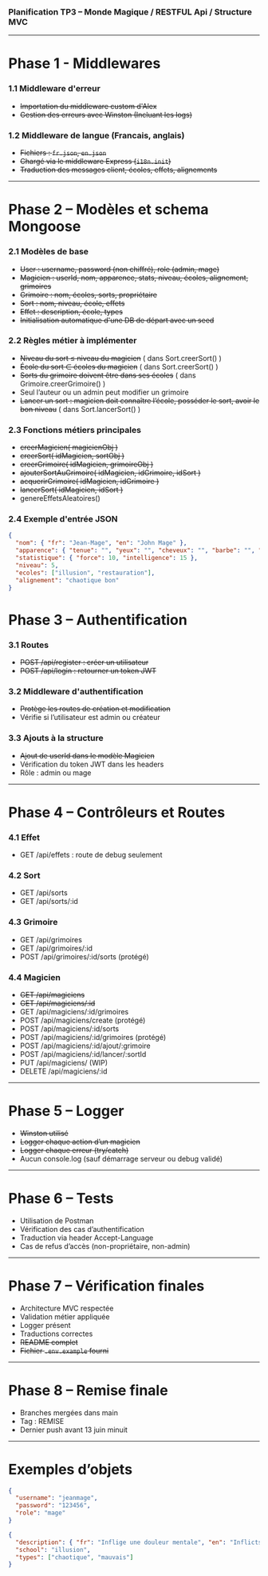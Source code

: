 ### Planification TP3 – Monde Magique / RESTFUL Api / Structure MVC

---
# Phase 1 - Middlewares

### 1.1 Middleware d'erreur
- ~~Importation du middleware custom d'Alex~~
- ~~Gestion des erreurs avec Winston (Incluant les logs)~~

### 1.2 Middleware de langue (Francais, anglais)
- ~~Fichiers : `fr.json`, `en.json`~~
- ~~Chargé via le middleware Express (`i18n.init`)~~
- ~~Traduction des messages client, écoles, effets, alignements~~

---
# Phase 2 – Modèles et schema Mongoose

### 2.1 Modèles de base

- ~~User : username, password (non chiffré), role (admin, mage)~~
- ~~Magicien : userId, nom, apparence, stats, niveau, écoles, alignement, grimoires~~
- ~~Grimoire : nom, écoles, sorts, propriétaire~~
- ~~Sort : nom, niveau, école, effets~~
- ~~Effet : description, école, types~~
- ~~Initialisation automatique d'une DB de départ avec un seed~~

### 2.2 Règles métier à implémenter

- ~~Niveau du sort ≤ niveau du magicien~~ ( dans Sort.creerSort() )
- ~~École du sort ∈ écoles du magicien~~ ( dans Sort.creerSort() )
- ~~Sorts du grimoire doivent être dans ses écoles~~ ( dans Grimoire.creerGrimoire() )
- Seul l’auteur ou un admin peut modifier un grimoire
- ~~Lancer un sort : magicien doit connaître l’école, posséder le sort, avoir le bon niveau~~ ( dans Sort.lancerSort() )

### 2.3 Fonctions métiers principales

- ~~creerMagicien( magicienObj )~~
- ~~creerSort( idMagicien, sortObj )~~
- ~~creerGrimoire( idMagicien, grimoireObj )~~
- ~~ajouterSortAuGrimoire( idMagicien, idGrimoire, idSort )~~
- ~~acquerirGrimoire( idMagicien, idGrimoire )~~
- ~~lancerSort( idMagicien, idSort )~~
- genereEffetsAleatoires()

### 2.4 Exemple d'entrée JSON

```json
{
  "nom": { "fr": "Jean-Mage", "en": "John Mage" },
  "apparence": { "tenue": "", "yeux": "", "cheveux": "", "barbe": "", "barbe": "" },
  "statistique": { "force": 10, "intelligence": 15 },
  "niveau": 5,
  "ecoles": ["illusion", "restauration"],
  "alignement": "chaotique bon"
}
```

# Phase 3 – Authentification

### 3.1 Routes

- ~~POST /api/register : créer un utilisateur~~
- ~~POST /api/login : retourner un token JWT~~

### 3.2 Middleware d'authentification

- ~~Protège les routes de création et modification~~
- Vérifie si l’utilisateur est admin ou créateur

### 3.3 Ajouts à la structure

- ~~Ajout de userId dans le modèle Magicien~~
- Vérification du token JWT dans les headers
- Rôle : admin ou mage

---
# Phase 4 – Contrôleurs et Routes

### 4.1 Effet

- GET /api/effets : route de debug seulement

### 4.2 Sort

- GET /api/sorts
- GET /api/sorts/:id

### 4.3 Grimoire

- GET /api/grimoires
- GET /api/grimoires/:id
- POST /api/grimoires/:id/sorts (protégé)

### 4.4 Magicien

- ~~GET /api/magiciens~~
- ~~GET /api/magiciens/:id~~
- GET /api/magiciens/:id/grimoires
- POST /api/magiciens/create (protégé)
- POST /api/magiciens/:id/sorts
- POST /api/magiciens/:id/grimoires (protégé)
- POST /api/magiciens/:id/ajout/:grimoire
- POST /api/magiciens/:id/lancer/:sortId
- PUT /api/magiciens/ (WIP)
- DELETE /api/magiciens/:id

---
# Phase 5 – Logger

- ~~Winston utilisé~~
- ~~Logger chaque action d’un magicien~~
- ~~Logger chaque erreur (try/catch)~~
- Aucun console.log (sauf démarrage serveur ou debug validé)

---
# Phase 6 – Tests

- Utilisation de Postman
- Vérification des cas d’authentification
- Traduction via header Accept-Language
- Cas de refus d’accès (non-propriétaire, non-admin)

---
# Phase 7 – Vérification finales

- Architecture MVC respectée
- Validation métier appliquée
- Logger présent
- Traductions correctes
- ~~README complet~~
- ~~Fichier `.env.example` fourni~~

---
# Phase 8 – Remise finale

- Branches mergées dans main
- Tag : REMISE
- Dernier push avant 13 juin minuit

---
# Exemples d’objets

```json
{
  "username": "jeanmage",
  "password": "123456",
  "role": "mage"
}
```

```json
{
  "description": { "fr": "Inflige une douleur mentale", "en": "Inflicts mental pain" },
  "school": "illusion",
  "types": ["chaotique", "mauvais"]
}
```